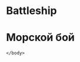 # Battleship
<!doctype html>
<html leng="ru">
	<head>
	<meta charset="utf-8">
	<title>Battleship</title>
	</head>
	<body>
		<h1> Морской бой</h1>
		<script src="Js/battleship.js"></script>
	
	</body>
</html>
